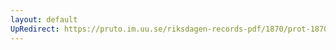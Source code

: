 ```yaml
---
layout: default
UpRedirect: https://pruto.im.uu.se/riksdagen-records-pdf/1870/prot-1870--ak--120.pdf
---
```


